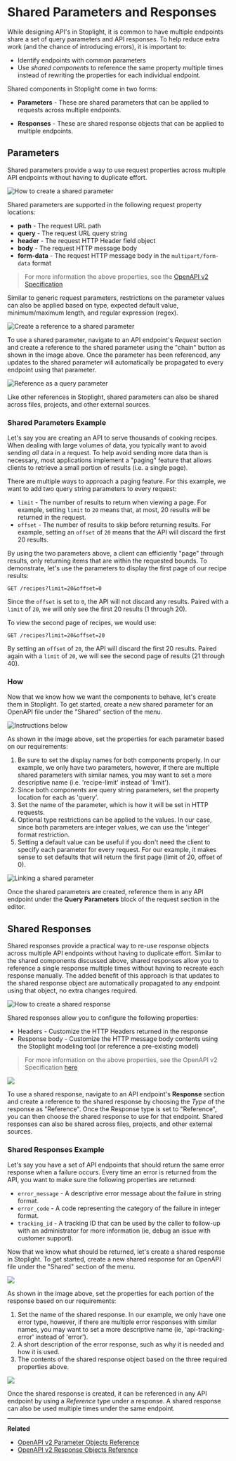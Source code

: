 # Shared Parameters and Responses

While designing API's in Stoplight, it is common to have multiple endpoints
share a set of query parameters and API responses. To help reduce extra
work (and the chance of introducing errors), it is important to: 

* Identify endpoints with common parameters 
* Use _shared components_ to reference the same property multiple times instead
  of rewriting the properties for each individual endpoint.

Shared components in Stoplight come in two forms:

* __Parameters__ - These are shared parameters that can be applied to requests
  across multiple endpoints.

* __Responses__ - These are shared response objects that can be applied to
  multiple endpoints.

## Parameters

Shared parameters provide a way to use request properties across multiple API
endpoints without having to duplicate effort.

![How to create a shared parameter](https://github.com/stoplightio/docs/blob/develop/assets/gifs/shared-params-responses-param.gif?raw=true)

Shared parameters are supported in the following request property locations:

  * __path__ - The request URL path
  * __query__ - The request URL query string
  * __header__ - The request HTTP Header field object
  * __body__ - The request HTTP message body
  * __form-data__ - The request HTTP message body in the `multipart/form-data` format 

> For more information the above properties, see the [OpenAPI v2 Specification](https://github.com/OAI/OpenAPI-Specification/blob/master/versions/2.0.md#parameter-object)

Similar to generic request parameters, restrictions on the parameter values can
also be applied based on type, expected default value, minimum/maximum length,
and regular expression (regex).

![Create a reference to a shared parameter](https://github.com/stoplightio/docs/blob/develop/assets/images/shared-params-responses.png?raw=true)

To use a shared parameter, navigate to an API endpoint's _Request_ section and
create a reference to the shared parameter using the "chain" button as shown in
the image above. Once the parameter has been referenced, any updates to the
shared parameter will automatically be propagated to every endpoint using that
parameter.

![Reference as a query parameter](https://github.com/stoplightio/docs/blob/develop/assets/gifs/shared-params-responses-param2.gif?raw=true)

Like other references in Stoplight, shared parameters can also be shared across
files, projects, and other external sources.

### Shared Parameters Example

Let's say you are creating an API to serve thousands of cooking recipes. When dealing with large volumes of
data, you typically want to avoid sending _all_ data in a request. To help avoid
sending more data than is necessary, most applications implement a "paging"
feature that allows clients to retrieve a small portion of results (i.e. a single
page).

There are multiple ways to approach a paging feature. For this example, we
want to add two query string parameters to every request:

* `limit` - The number of results to return when viewing a page. For example,
  setting `limit` to `20` means that, at most, 20 results will be returned in the
  request.
* `offset` - The number of results to skip before returning results. For
  example, setting an `offset` of `20` means that the API will discard the first
  20 results.

By using the two parameters above, a client can efficiently "page" through
results, only returning items that are within the requested bounds. To demonstrate, let's use the parameters to display the first page of our recipe
results:

```
GET /recipes?limit=20&offset=0
```

Since the `offset` is set to `0`, the API will not discard any results. Paired
with a `limit` of `20`, we will only see the first 20 results (1 through 20). 

To view the second page of recipes, we would use:

```
GET /recipes?limit=20&offset=20
```

By setting an `offset` of `20`, the API will discard the first 20 results. Paired
again with a `limit` of `20`, we will see the second page of results (21 through
40).

### How
Now that we know how we want the components to behave, let's create them in
Stoplight. To get started, create a new shared parameter for an OpenAPI file
under the "Shared" section of the menu.

![Instructions below](https://github.com/stoplightio/docs/blob/develop/assetsassets/images/shared-params-responses2.png?raw=true)

As shown in the image above, set the properties for each parameter based on our
requirements:

1. Be sure to set the display names for both components properly. In our
   example, we only have two parameters, however, if there are multiple shared
   parameters with similar names, you may want to set a more descriptive name
   (i.e. 'recipe-limit' instead of 'limit').
2. Since both components are query string parameters, set the property location
   for each as 'query'.
3. Set the name of the parameter, which is how it will be set in HTTP requests.
4. Optional type restrictions can be applied to the values. In our case, since
   both parameters are integer values, we can use the 'integer' format
   restriction.
5. Setting a default value can be useful if you don't need the client to specify
   each parameter for every request. For our example, it makes sense to set
   defaults that will return the first page (limit of 20, offset of 0).

![Linking a shared parameter](https://github.com/stoplightio/docs/blob/develop/assets/images/shared-params-responses3.png?raw=true)

Once the shared parameters are created, reference them in any API endpoint under the
__Query Parameters__ block of the request section in the editor.

## Shared Responses

Shared responses provide a practical way to re-use response objects across multiple API
endpoints without having to duplicate effort. Similar to the shared components
discussed above, shared responses allow you to reference a single response
multiple times without having to recreate each response manually. The added
benefit of this approach is that updates to the shared response object are
automatically propagated to any endpoint using that object, no extra changes
required.

![How to create a shared response](https://github.com/stoplightio/docs/blob/develop/assets/gifs/shared-params-responses-response.gif)

Shared responses allow you to configure the following properties:

* Headers - Customize the HTTP Headers returned in the response
* Response body - Customize the HTTP message body contents using the Stoplight
  modeling tool (or reference a pre-existing model)


> For more information on the above properties, see the OpenAPI v2 Specification
  [here](https://github.com/OAI/OpenAPI-Specification/blob/master/versions/2.0.md#responseObject)

![](../../assets/gifs/shared-params-responses-response2.gif?raw=true)

To use a shared response, navigate to an API endpoint's __Response__ section and
create a reference to the shared response by choosing the _Type_ of the response
as "Reference". Once the Response type is set to "Reference", you can then
choose the shared response to use for that endpoint. Shared responses can also
be shared across files, projects, and other external sources.

### Shared Responses Example

Let's say you have a set of
API endpoints that should return the same error response when a failure occurs.
Every time an error is returned from the API, you want to make sure the
following properties are returned:

* `error_message` - A descriptive error message about the failure in string format.
* `error_code` - A code representing the category of the failure in integer format.
* `tracking_id` - A tracking ID that can be used by the caller to follow-up with
  an administrator for more information (ie, debug an issue with customer
  support).

Now that we know what should be returned, let's create a shared response in
Stoplight. To get started, create a new shared response for an OpenAPI file
under the "Shared" section of the menu.

![](https://github.com/stoplightio/docs/blob/develop/assets/images/shared-params-responses4.png?raw=true)

As shown in the image above, set the properties for each portion of the response
based on our requirements:

1. Set the name of the shared response. In our example, we only have one error
   type, however, if there are multiple error responses with similar names, you
   may want to set a more descriptive name (ie, 'api-tracking-error' instead of
   'error').
2. A short description of the error response, such as why it is needed and how
   it is used.
3. The contents of the shared response object based on the three required
   properties above.

![](https://github.com/stoplightio/docs/blob/develop/assets/images/shared-params-responses5.png?raw=true)

Once the shared response is created, it can be referenced in any API endpoint by
using a _Reference_ type under a response. A shared response can also be used
multiple times under the same endpoint.

***

**Related**

* [OpenAPI v2 Parameter Objects Reference](https://github.com/OAI/OpenAPI-Specification/blob/master/versions/2.0.md#parameter-object)
* [OpenAPI v2 Response Objects Reference](https://github.com/OAI/OpenAPI-Specification/blob/master/versions/2.0.md#responseObject)
